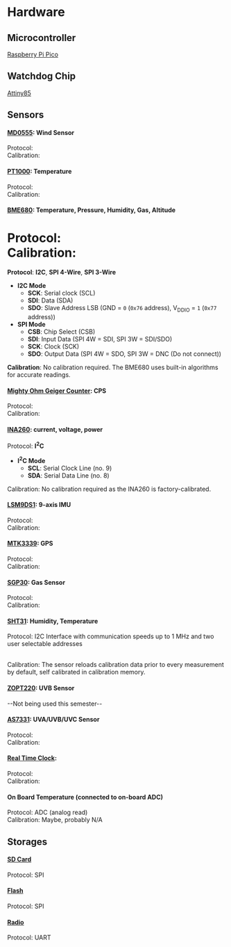 # Hardware

## Microcontroller 
[Raspberry Pi Pico](https://www.raspberrypi.com/documentation/microcontrollers/pico-series.html)

## Watchdog Chip
[Attiny85](https://www.microchip.com/en-us/product/ATtiny85)

## Sensors 

#### [MD0555](https://moderndevice.com/products/wind-sensor-rev-p): Wind Sensor
Protocol: 
<br/>Calibration: 

#### [PT1000](https://microtherm.de/files/microtherm/downloads/mirotherm_PT1000_en.pdf): Temperature
Protocol: 
<br/>Calibration:  

#### [BME680](https://www.adafruit.com/product/3660): Temperature, Pressure, Humidity, Gas, Altitude

Protocol: 
<br/>Calibration:  
=======
**Protocol**: **I2C**, **SPI 4-Wire**, **SPI 3-Wire**
- **I2C Mode**
  - **SCK**: Serial clock (SCL)
  - **SDI**: Data (SDA)
  - **SDO**: Slave Address LSB (GND = `0` (`0x76` address), V<sub>DDIO</sub> = `1` (`0x77` address))
- **SPI Mode**
  - **CSB**: Chip Select (CSB)
  - **SDI**: Input Data (SPI 4W = SDI, SPI 3W = SDI/SDO)
  - **SCK**: Clock (SCK)
  - **SDO**: Output Data (SPI 4W = SDO, SPI 3W = DNC (Do not connect))

**Calibration**: No calibration required. The BME680 uses built-in algorithms for accurate readings.

#### [Mighty Ohm Geiger Counter](https://mightyohm.com/blog/products/geiger-counter/): CPS 
Protocol: 
<br/>Calibration:  

#### [INA260](https://www.ti.com/product/INA260): current, voltage, power
Protocol: **I<sup>2</sup>C**
- **I<sup>2</sup>C Mode**
  - **SCL**: Serial Clock Line (no. 9)
  - **SDA**: Serial Data Line (no. 8)

Calibration: No calibration required as the INA260 is factory-calibrated.

#### [LSM9DS1](https://www.st.com/en/mems-and-sensors/lsm9ds1.html): 9-axis IMU
Protocol: 
<br/>Calibration:  

#### [MTK3339](https://www.adafruit.com/product/746): GPS
Protocol: 
<br/>Calibration:  

#### [SGP30](https://www.mouser.com/pdfdocs/Sensirion_Gas_Sensors_SGP30_Datasheet_EN-1148053.pdf): Gas Sensor
Protocol: 
<br/>Calibration:   

#### [SHT31](https://sensirion.com/media/documents/213E6A3B/63A5A569/Datasheet_SHT3x_DIS.pdf): Humidity, Temperature
Protocol: I2C Interface with communication speeds up to 1 MHz and two user selectable addresses

<br/>Calibration: The sensor reloads calibration data prior to every measurement by default, self calibrated in calibration memory.

#### [ZOPT220](https://www.sparkfun.com/products/retired/14264): UVB Sensor
--Not being used this semester--

#### [AS7331](https://www.sparkfun.com/products/23517): UVA/UVB/UVC Sensor
Protocol:
<br/>Calibration:

#### [Real Time Clock](https://www.adafruit.com/product/3295): 
Protocol:
<br/>Calibration: 

#### On Board Temperature (connected to on-board ADC)
Protocol: ADC (analog read)
<br/>Calibration: Maybe, probably N/A

## Storages
#### [SD Card](https://www.adafruit.com/product/4682)
Protocol: SPI

#### [Flash](https://www.adafruit.com/product/5643)
Protocol: SPI

#### [Radio](https://rfdesign.com.au/modems/)
Protocol: UART